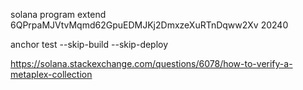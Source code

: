  solana program extend 6QPrpaMJVtvMqmd62GpuEDMJKj2DmxzeXuRTnDqww2Xv 20240


anchor test --skip-build --skip-deploy






https://solana.stackexchange.com/questions/6078/how-to-verify-a-metaplex-collection